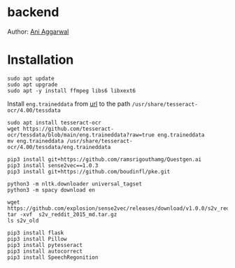 # backend

Author: [Ani Aggarwal](www.github.com/AniAggarwal)

# Installation
```
sudo apt update
sudo apt upgrade
sudo apt -y install ffmpeg libs6 libxext6
```

Install `eng.traineddata` from [url](https://github.com/tesseract-ocr/tessdata/blob/main/eng.traineddata?raw=true) to the path `/usr/share/tesseract-ocr/4.00/tessdata`
```
sudo apt install tesseract-ocr
wget https://github.com/tesseract-ocr/tessdata/blob/main/eng.traineddata?raw=true eng.traineddata
mv eng.traineddata /usr/share/tesseract-ocr/4.00/tessdata/eng.traineddata
```


```
pip3 install git+https://github.com/ramsrigouthamg/Questgen.ai
pip3 install sense2vec==1.0.3
pip3 install git+https://github.com/boudinfl/pke.git

python3 -m nltk.downloader universal_tagset
python3 -m spacy download en

wget https://github.com/explosion/sense2vec/releases/download/v1.0.0/s2v_reddit_2015_md.tar.gz
tar -xvf  s2v_reddit_2015_md.tar.gz
ls s2v_old
```

```
pip3 install flask
pip3 install Pillow
pip3 install pytesseract
pip3 install autocorrect
pip3 install SpeechRegonition
```